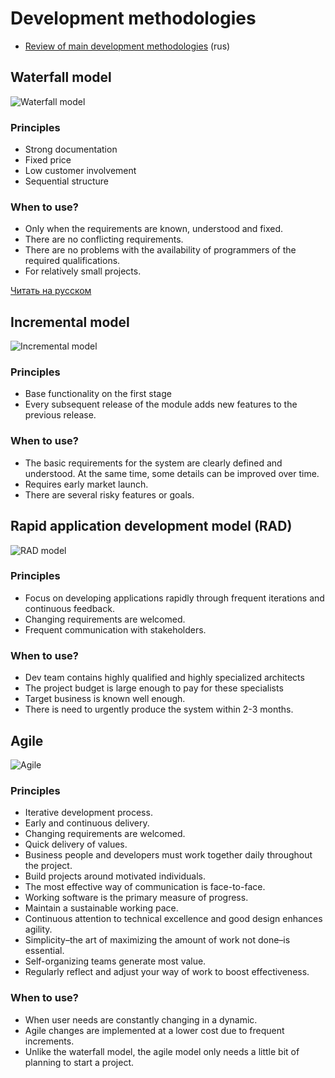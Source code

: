 # Development methodologies
- [Review of main development methodologies](https://habr.com/ru/company/edison/blog/269789/) (rus)

## Waterfall model
![Waterfall model](https://upload.wikimedia.org/wikipedia/commons/5/51/Waterfall_model.png)

### Principles
- Strong documentation
- Fixed price
- Low customer involvement
- Sequential structure

### When to use?
- Only when the requirements are known, understood and fixed. 
- There are no conflicting requirements. 
- There are no problems with the availability of programmers of the required qualifications. 
- For relatively small projects.

[Читать на русском](https://skillbox.ru/media/management/waterfall/)

## Incremental model
![Incremental model](https://upload.wikimedia.org/wikipedia/commons/thumb/5/58/Iterative_Process_Diagram.svg/2560px-Iterative_Process_Diagram.svg.png)

### Principles
- Base functionality on the first stage
- Every subsequent release of the module adds new features to the previous release.

### When to use?
- The basic requirements for the system are clearly defined and understood. At the same time, some details can be improved over time.
- Requires early market launch.
- There are several risky features or goals.

## Rapid application development model (RAD)
![RAD model](https://upload.wikimedia.org/wikipedia/commons/5/5f/RADModel.JPG)

### Principles
- Focus on developing applications rapidly through frequent iterations and continuous feedback.
- Changing requirements are welcomed.
- Frequent communication with stakeholders.

### When to use?
- Dev team contains highly qualified and highly specialized architects
- The project budget is large enough to pay for these specialists
- Target business is known well enough.
- There is need to urgently produce the system within 2-3 months.

## Agile
![Agile](https://project-management.com/wp-content/uploads/2017/08/agile-software-development.jpg)

### Principles
- Iterative development process.
- Early and continuous delivery.
- Changing requirements are welcomed.
- Quick delivery of values.
- Business people and developers must work together daily throughout the project.
- Build projects around motivated individuals.
- The most effective way of communication is face-to-face.
- Working software is the primary measure of progress.
- Maintain a sustainable working pace.
- Continuous attention to technical excellence and good design enhances agility.
- Simplicity–the art of maximizing the amount of work not done–is essential.
- Self-organizing teams generate most value.
- Regularly reflect and adjust your way of work to boost effectiveness.

### When to use?
- When user needs are constantly changing in a dynamic.
- Agile changes are implemented at a lower cost due to frequent increments.
- Unlike the waterfall model, the agile model only needs a little bit of planning to start a project.